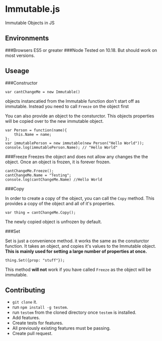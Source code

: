 Immutable.js
============

Immutable Objects in JS

Environments
-----------

###Browsers
ES5 or greater
###Node
Tested on 10.18. But should work on most versions.

Useage
------
###Constructor

    var cantChangeMe = new Immutable()

objects instancatied from the Immutable function don't start off as immutable. Instead you need to call `Freeze` on the object first

You can also provide an object to the consturctor. This objects properties will be copied over to the new immutable object. 

    var Person = function(name){
        this.Name = name;
    };
    var immutablePerson = new immutable(new Person("Hello World"));
    console.log(immutablePerson.Name); // "Hello World"

###Freeze
Freezes the object and does not allow any changes the the object. Once an object is frozen, it is forever frozen.

    cantChangeMe.Freeze();
    cantChangeMe.Name = "Testing";
    console.log(cantChangeMe.Name) //Hello World

###Copy

In order to create a copy of the object, you can call the `Copy` method. This provides a copy of the object and all of it's properties. 
    
    var thing = cantChangeMe.Copy();
    
The newly copied object is unfrozen by default.

###Set

Set is just a convenience method. it works the same as the consturctor function. It takes an object, and copies it's values to the Immutable object. **This is mainly used for setting a large number of properties at once.** 

    thing.Set({prop: "stuff"});

This method **will not** work if you have called `Freeze` as the object will be immutable.

Contributing
------------

* `git clone` it. 
* run `npm install -g testem`.
* run `testem` from the cloned directory once `testem` is installed. 
* Add features.
* Create tests for features. 
* All previously existing features must be passing.
* Create pull request. 
